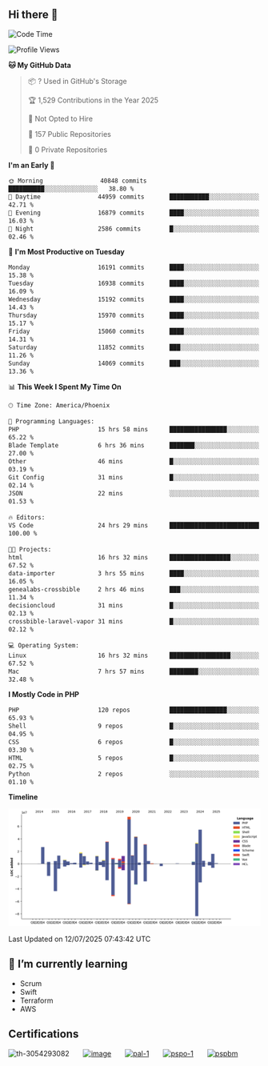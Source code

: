 ## Hi there 👋

<!--START_SECTION:waka-->
![Code Time](http://img.shields.io/badge/Code%20Time-11%2C362%20hrs%2050%20mins-blue)

![Profile Views](http://img.shields.io/badge/Profile%20Views-0-blue)

**🐱 My GitHub Data** 

> 📦 ? Used in GitHub's Storage 
 > 
> 🏆 1,529 Contributions in the Year 2025
 > 
> 🚫 Not Opted to Hire
 > 
> 📜 157 Public Repositories 
 > 
> 🔑 0 Private Repositories 
 > 
**I'm an Early 🐤** 

```text
🌞 Morning                40848 commits       ██████████░░░░░░░░░░░░░░░   38.80 % 
🌆 Daytime                44959 commits       ███████████░░░░░░░░░░░░░░   42.71 % 
🌃 Evening                16879 commits       ████░░░░░░░░░░░░░░░░░░░░░   16.03 % 
🌙 Night                  2586 commits        █░░░░░░░░░░░░░░░░░░░░░░░░   02.46 % 
```
📅 **I'm Most Productive on Tuesday** 

```text
Monday                   16191 commits       ████░░░░░░░░░░░░░░░░░░░░░   15.38 % 
Tuesday                  16938 commits       ████░░░░░░░░░░░░░░░░░░░░░   16.09 % 
Wednesday                15192 commits       ████░░░░░░░░░░░░░░░░░░░░░   14.43 % 
Thursday                 15970 commits       ████░░░░░░░░░░░░░░░░░░░░░   15.17 % 
Friday                   15060 commits       ████░░░░░░░░░░░░░░░░░░░░░   14.31 % 
Saturday                 11852 commits       ███░░░░░░░░░░░░░░░░░░░░░░   11.26 % 
Sunday                   14069 commits       ███░░░░░░░░░░░░░░░░░░░░░░   13.36 % 
```


📊 **This Week I Spent My Time On** 

```text
🕑︎ Time Zone: America/Phoenix

💬 Programming Languages: 
PHP                      15 hrs 58 mins      ████████████████░░░░░░░░░   65.22 % 
Blade Template           6 hrs 36 mins       ███████░░░░░░░░░░░░░░░░░░   27.00 % 
Other                    46 mins             █░░░░░░░░░░░░░░░░░░░░░░░░   03.19 % 
Git Config               31 mins             █░░░░░░░░░░░░░░░░░░░░░░░░   02.14 % 
JSON                     22 mins             ░░░░░░░░░░░░░░░░░░░░░░░░░   01.53 % 

🔥 Editors: 
VS Code                  24 hrs 29 mins      █████████████████████████   100.00 % 

🐱‍💻 Projects: 
html                     16 hrs 32 mins      █████████████████░░░░░░░░   67.52 % 
data-importer            3 hrs 55 mins       ████░░░░░░░░░░░░░░░░░░░░░   16.05 % 
genealabs-crossbible     2 hrs 46 mins       ███░░░░░░░░░░░░░░░░░░░░░░   11.34 % 
decisioncloud            31 mins             █░░░░░░░░░░░░░░░░░░░░░░░░   02.13 % 
crossbible-laravel-vapor 31 mins             █░░░░░░░░░░░░░░░░░░░░░░░░   02.12 % 

💻 Operating System: 
Linux                    16 hrs 32 mins      █████████████████░░░░░░░░   67.52 % 
Mac                      7 hrs 57 mins       ████████░░░░░░░░░░░░░░░░░   32.48 % 
```

**I Mostly Code in PHP** 

```text
PHP                      120 repos           ████████████████░░░░░░░░░   65.93 % 
Shell                    9 repos             █░░░░░░░░░░░░░░░░░░░░░░░░   04.95 % 
CSS                      6 repos             █░░░░░░░░░░░░░░░░░░░░░░░░   03.30 % 
HTML                     5 repos             █░░░░░░░░░░░░░░░░░░░░░░░░   02.75 % 
Python                   2 repos             ░░░░░░░░░░░░░░░░░░░░░░░░░   01.10 % 
```



**Timeline**

![Lines of Code chart](https://raw.githubusercontent.com/mikebronner/mikebronner/master/assets/bar_graph.png)


 Last Updated on 12/07/2025 07:43:42 UTC
<!--END_SECTION:waka-->

<!--
**mikebronner/mikebronner** is a ✨ _special_ ✨ repository because its `README.md` (this file) appears on your GitHub profile.

Here are some ideas to get you started:

- 🔭 I’m currently working on ...
- 🌱 I’m currently learning ...
- 👯 I’m looking to collaborate on ...
- 🤔 I’m looking for help with ...
- 💬 Ask me about ...
- 📫 How to reach me: ...
- 😄 Pronouns: ...
- ⚡ Fun fact: ...
-->

## 🌱 I’m currently learning

- Scrum
- Swift
- Terraform
- AWS

## Certifications

![th-3054293082](https://user-images.githubusercontent.com/1791050/208267034-c5006f82-ae89-41eb-9478-7106c5aba070.jpg)
&nbsp;&nbsp;&nbsp;&nbsp;&nbsp;
[![image](https://images.credly.com/size/100x100/images/a2790314-008a-4c3d-9553-f5e84eb359ba/image.png)](https://www.credly.com/users/mike-bronner)
&nbsp;&nbsp;&nbsp;&nbsp;&nbsp;
[![pal-1](https://images.credly.com/size/100x100/images/78c772ee-6b3c-4348-ac66-58ac5a2cf581/image.png)](https://www.credly.com/users/mike-bronner)
&nbsp;&nbsp;&nbsp;&nbsp;&nbsp;
[![pspo-1](https://images.credly.com/size/100x100/images/591762c5-fae7-49c6-b326-e1756979928d/image.png)](https://www.credly.com/users/mike-bronner)
&nbsp;&nbsp;&nbsp;&nbsp;&nbsp;
[![pspbm](https://images.credly.com/size/100x100/images/55a21a78-59af-4294-810e-e4014e9ca1be/image.png)](https://www.credly.com/users/mike-bronner)
